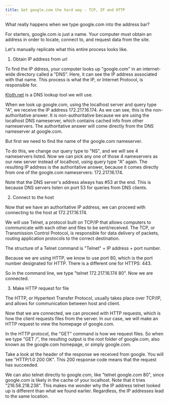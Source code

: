 ```yaml
---
title: Get google.com the hard way - TCP, IP and HTTP
---
```


What really happens when we type google.com into the address bar?

For starters, google.com is just a name. Your computer must obtain an address in order to locate, connect to, and request data from the site. 

Let's manually replicate what this entire process looks like.

1. Obtain IP address from url

To find the IP ddress, your computer looks up "google.com" in an internet-wide directory called a "DNS". Here, it can see the IP address associated with that name. This process is what the IP, or Internet Protocol, is responsible for.

[Kloth.net](http://www.kloth.net/services/nslookup.php) is a DNS lookup tool we will use.

When we look up google.com, using the localhost server and query type "A", we receive the IP address 172.217.16.174. As we can see, this is the non-authoritative answer. It is non-authoritative because we are using the localhost DNS nameserver, which contains cached info from other nameservers. The authoritative answer will come directly from the DNS nameserver at google.com.

But first we need to find the name of the google.com nameserver.

To do this, we change our query type to "NS", and we will see 4 nameservers listed. Now we can pick any one of those 4 nameservers as our new server instead of localhost, using query type "A" again. The resulting IP address is the authoritative answer, because it comes directly from one of the google.com nameservers: 172.217.16.174. 

Note that the DNS server's address always has #53 at the end. This is because DNS servers listen on port 53 for queries from DNS clients.

2. Connect to the host

Now that we have an authoritative IP address, we can proceed with connecting to the host at 172.217.16.174.

We will use Telnet, a protocol built on TCP/IP that allows computers to communicate with each other and files to be sent/received. The TCP, or Transmission Control Protocol, is responsible for data delivery of packets, routing application protocols to the correct destination.

The structure of a Telnet command is "Telnet" + IP address + port number.

Because we are using HTTP, we know to use port 80, which is the port number designated for HTTP. There is a different one for HTTPS: 443. 

So in the command line, we type "telnet 172.217.16.174 80". Now we are connected. 

3. Make HTTP request for file

The HTTP, or Hypertext Transfer Protocol, usually takes place over TCP/IP, and allows for communication between host and client.

Now that we are connected, we can proceed with HTTP requests, which is how the client requests files from the server.  In our case, we will make an HTTP request to view the homepage of google.com.

In the HTTP protocol, the "GET" command is how we request files. So when we type "GET /", the resulting output is the root folder of google.com, also known as the google.com homepage, or simply google.com. 

Take a look at the header of the response we received from google. You will see "HTTP/1.0 200 OK". This 200 response code means that the request has succeeded. 

We can also telnet directly to google.com, like "telnet google.com 80", since google.com is likely in the cache of your localhost. Note that it tries "216.58.218.238". This makes me wonder why the IP address telnet looked up is different than what we found earlier. Regardless, the IP addresses lead to the same location.


